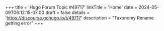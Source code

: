 +++
title = 'Hugo Forum Topic #49717'
linkTitle = 'Home'
date = 2024-05-09T06:12:15-07:00
draft = false
details = 'https://discourse.gohugo.io/t/49717'
description = "Taxonomy Rename getting error"
+++
